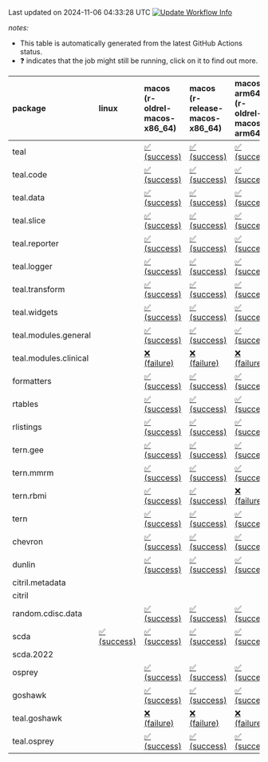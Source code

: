 Last updated on 2024-11-06 04:33:28 UTC [![Update Workflow
Info](https://github.com/averissimo/verdepcheck-status/actions/workflows/update.yaml/badge.svg)](https://github.com/averissimo/verdepcheck-status/actions/workflows/update.yaml)

*notes:*

-   This table is automatically generated from the latest GitHub Actions
    status.
-   ❓ indicates that the job might still be running, click on it to
    find out more.

<table style="width:100%;">
<colgroup>
<col style="width: 1%" />
<col style="width: 6%" />
<col style="width: 7%" />
<col style="width: 7%" />
<col style="width: 7%" />
<col style="width: 7%" />
<col style="width: 7%" />
<col style="width: 7%" />
<col style="width: 7%" />
<col style="width: 7%" />
<col style="width: 7%" />
<col style="width: 7%" />
<col style="width: 7%" />
<col style="width: 7%" />
</colgroup>
<thead>
<tr class="header">
<th style="text-align: left;">package</th>
<th style="text-align: left;">linux</th>
<th style="text-align: left;">macos (r-oldrel-macos-x86_64)</th>
<th style="text-align: left;">macos (r-release-macos-x86_64)</th>
<th style="text-align: left;">macos-arm64 (r-oldrel-macos-arm64)</th>
<th style="text-align: left;">macos-arm64 (r-release-macos-arm64)</th>
<th style="text-align: left;">nosuggests</th>
<th style="text-align: left;">ubuntu-clang</th>
<th style="text-align: left;">ubuntu-gcc12</th>
<th style="text-align: left;">ubuntu-next</th>
<th style="text-align: left;">ubuntu-release</th>
<th style="text-align: left;">windows (r-devel-windows-x86_64)</th>
<th style="text-align: left;">windows (r-oldrel-windows-x86_64)</th>
<th style="text-align: left;">windows (r-release-windows-x86_64)</th>
</tr>
</thead>
<tbody>
<tr class="odd">
<td style="text-align: left;">teal</td>
<td style="text-align: left;"></td>
<td
style="text-align: left;"><a href="https://github.com/insightsengineering/teal/actions/runs/11648237548/job/32434437059">✅
(success)</a></td>
<td
style="text-align: left;"><a href="https://github.com/insightsengineering/teal/actions/runs/11648237548/job/32434436668">✅
(success)</a></td>
<td
style="text-align: left;"><a href="https://github.com/insightsengineering/teal/actions/runs/11648237548/job/32434436948">✅
(success)</a></td>
<td
style="text-align: left;"><a href="https://github.com/insightsengineering/teal/actions/runs/11648237548/job/32434436551">✅
(success)</a></td>
<td
style="text-align: left;"><a href="https://github.com/insightsengineering/teal/actions/runs/11648237548/job/32434436898">✅
(success)</a></td>
<td
style="text-align: left;"><a href="https://github.com/insightsengineering/teal/actions/runs/11648237548/job/32434436126">✅
(success)</a></td>
<td
style="text-align: left;"><a href="https://github.com/insightsengineering/teal/actions/runs/11648237548/job/32434436308">✅
(success)</a></td>
<td
style="text-align: left;"><a href="https://github.com/insightsengineering/teal/actions/runs/11648237548/job/32434436499">✅
(success)</a></td>
<td
style="text-align: left;"><a href="https://github.com/insightsengineering/teal/actions/runs/11648237548/job/32434436610">✅
(success)</a></td>
<td
style="text-align: left;"><a href="https://github.com/insightsengineering/teal/actions/runs/11648237548/job/32434436370">✅
(success)</a></td>
<td
style="text-align: left;"><a href="https://github.com/insightsengineering/teal/actions/runs/11648237548/job/32434437112">✅
(success)</a></td>
<td
style="text-align: left;"><a href="https://github.com/insightsengineering/teal/actions/runs/11648237548/job/32434436834">✅
(success)</a></td>
</tr>
<tr class="even">
<td style="text-align: left;">teal.code</td>
<td style="text-align: left;"></td>
<td
style="text-align: left;"><a href="https://github.com/insightsengineering/teal.code/actions/runs/11648248897/job/32434475911">✅
(success)</a></td>
<td
style="text-align: left;"><a href="https://github.com/insightsengineering/teal.code/actions/runs/11648248897/job/32434475296">✅
(success)</a></td>
<td
style="text-align: left;"><a href="https://github.com/insightsengineering/teal.code/actions/runs/11648248897/job/32434475717">✅
(success)</a></td>
<td
style="text-align: left;"><a href="https://github.com/insightsengineering/teal.code/actions/runs/11648248897/job/32434475100">✅
(success)</a></td>
<td
style="text-align: left;"><a href="https://github.com/insightsengineering/teal.code/actions/runs/11648248897/job/32434475822">✅
(success)</a></td>
<td
style="text-align: left;"><a href="https://github.com/insightsengineering/teal.code/actions/runs/11648248897/job/32434474842">✅
(success)</a></td>
<td
style="text-align: left;"><a href="https://github.com/insightsengineering/teal.code/actions/runs/11648248897/job/32434474931">✅
(success)</a></td>
<td
style="text-align: left;"><a href="https://github.com/insightsengineering/teal.code/actions/runs/11648248897/job/32434475207">✅
(success)</a></td>
<td
style="text-align: left;"><a href="https://github.com/insightsengineering/teal.code/actions/runs/11648248897/job/32434475397">✅
(success)</a></td>
<td
style="text-align: left;"><a href="https://github.com/insightsengineering/teal.code/actions/runs/11648248897/job/32434474581">✅
(success)</a></td>
<td
style="text-align: left;"><a href="https://github.com/insightsengineering/teal.code/actions/runs/11648248897/job/32434476086">✅
(success)</a></td>
<td
style="text-align: left;"><a href="https://github.com/insightsengineering/teal.code/actions/runs/11648248897/job/32434475506">✅
(success)</a></td>
</tr>
<tr class="odd">
<td style="text-align: left;">teal.data</td>
<td style="text-align: left;"></td>
<td
style="text-align: left;"><a href="https://github.com/insightsengineering/teal.data/actions/runs/11648239950/job/32434441942">✅
(success)</a></td>
<td
style="text-align: left;"><a href="https://github.com/insightsengineering/teal.data/actions/runs/11648239950/job/32434441436">✅
(success)</a></td>
<td
style="text-align: left;"><a href="https://github.com/insightsengineering/teal.data/actions/runs/11648239950/job/32434441798">✅
(success)</a></td>
<td
style="text-align: left;"><a href="https://github.com/insightsengineering/teal.data/actions/runs/11648239950/job/32434441213">✅
(success)</a></td>
<td
style="text-align: left;"><a href="https://github.com/insightsengineering/teal.data/actions/runs/11648239950/job/32434442017">✅
(success)</a></td>
<td
style="text-align: left;"><a href="https://github.com/insightsengineering/teal.data/actions/runs/11648239950/job/32434440796">✅
(success)</a></td>
<td
style="text-align: left;"><a href="https://github.com/insightsengineering/teal.data/actions/runs/11648239950/job/32434441128">✅
(success)</a></td>
<td
style="text-align: left;"><a href="https://github.com/insightsengineering/teal.data/actions/runs/11648239950/job/32434441547">✅
(success)</a></td>
<td
style="text-align: left;"><a href="https://github.com/insightsengineering/teal.data/actions/runs/11648239950/job/32434441714">✅
(success)</a></td>
<td
style="text-align: left;"><a href="https://github.com/insightsengineering/teal.data/actions/runs/11648239950/job/32434441073">✅
(success)</a></td>
<td
style="text-align: left;"><a href="https://github.com/insightsengineering/teal.data/actions/runs/11648239950/job/32434442120">✅
(success)</a></td>
<td
style="text-align: left;"><a href="https://github.com/insightsengineering/teal.data/actions/runs/11648239950/job/32434441647">✅
(success)</a></td>
</tr>
<tr class="even">
<td style="text-align: left;">teal.slice</td>
<td style="text-align: left;"></td>
<td
style="text-align: left;"><a href="https://github.com/insightsengineering/teal.slice/actions/runs/11648244059/job/32434449437">✅
(success)</a></td>
<td
style="text-align: left;"><a href="https://github.com/insightsengineering/teal.slice/actions/runs/11648244059/job/32434449010">✅
(success)</a></td>
<td
style="text-align: left;"><a href="https://github.com/insightsengineering/teal.slice/actions/runs/11648244059/job/32434449304">✅
(success)</a></td>
<td
style="text-align: left;"><a href="https://github.com/insightsengineering/teal.slice/actions/runs/11648244059/job/32434448856">✅
(success)</a></td>
<td
style="text-align: left;"><a href="https://github.com/insightsengineering/teal.slice/actions/runs/11648244059/job/32434449517">✅
(success)</a></td>
<td
style="text-align: left;"><a href="https://github.com/insightsengineering/teal.slice/actions/runs/11648244059/job/32434448440">✅
(success)</a></td>
<td
style="text-align: left;"><a href="https://github.com/insightsengineering/teal.slice/actions/runs/11648244059/job/32434448779">✅
(success)</a></td>
<td
style="text-align: left;"><a href="https://github.com/insightsengineering/teal.slice/actions/runs/11648244059/job/32434449101">✅
(success)</a></td>
<td
style="text-align: left;"><a href="https://github.com/insightsengineering/teal.slice/actions/runs/11648244059/job/32434449250">✅
(success)</a></td>
<td
style="text-align: left;"><a href="https://github.com/insightsengineering/teal.slice/actions/runs/11648244059/job/32434448692">❌
(failure)</a></td>
<td
style="text-align: left;"><a href="https://github.com/insightsengineering/teal.slice/actions/runs/11648244059/job/32434449615">❌
(failure)</a></td>
<td
style="text-align: left;"><a href="https://github.com/insightsengineering/teal.slice/actions/runs/11648244059/job/32434449178">❌
(failure)</a></td>
</tr>
<tr class="odd">
<td style="text-align: left;">teal.reporter</td>
<td style="text-align: left;"></td>
<td
style="text-align: left;"><a href="https://github.com/insightsengineering/teal.reporter/actions/runs/11648241463/job/32434445482">✅
(success)</a></td>
<td
style="text-align: left;"><a href="https://github.com/insightsengineering/teal.reporter/actions/runs/11648241463/job/32434444985">✅
(success)</a></td>
<td
style="text-align: left;"><a href="https://github.com/insightsengineering/teal.reporter/actions/runs/11648241463/job/32434445285">✅
(success)</a></td>
<td
style="text-align: left;"><a href="https://github.com/insightsengineering/teal.reporter/actions/runs/11648241463/job/32434444786">✅
(success)</a></td>
<td
style="text-align: left;"><a href="https://github.com/insightsengineering/teal.reporter/actions/runs/11648241463/job/32434445877">✅
(success)</a></td>
<td
style="text-align: left;"><a href="https://github.com/insightsengineering/teal.reporter/actions/runs/11648241463/job/32434444722">✅
(success)</a></td>
<td
style="text-align: left;"><a href="https://github.com/insightsengineering/teal.reporter/actions/runs/11648241463/job/32434444880">✅
(success)</a></td>
<td
style="text-align: left;"><a href="https://github.com/insightsengineering/teal.reporter/actions/runs/11648241463/job/32434445204">✅
(success)</a></td>
<td
style="text-align: left;"><a href="https://github.com/insightsengineering/teal.reporter/actions/runs/11648241463/job/32434445372">✅
(success)</a></td>
<td
style="text-align: left;"><a href="https://github.com/insightsengineering/teal.reporter/actions/runs/11648241463/job/32434444471">✅
(success)</a></td>
<td
style="text-align: left;"><a href="https://github.com/insightsengineering/teal.reporter/actions/runs/11648241463/job/32434445757">✅
(success)</a></td>
<td
style="text-align: left;"><a href="https://github.com/insightsengineering/teal.reporter/actions/runs/11648241463/job/32434445139">✅
(success)</a></td>
</tr>
<tr class="even">
<td style="text-align: left;">teal.logger</td>
<td style="text-align: left;"></td>
<td
style="text-align: left;"><a href="https://github.com/insightsengineering/teal.logger/actions/runs/11648237910/job/32434438081">✅
(success)</a></td>
<td
style="text-align: left;"><a href="https://github.com/insightsengineering/teal.logger/actions/runs/11648237910/job/32434437573">✅
(success)</a></td>
<td
style="text-align: left;"><a href="https://github.com/insightsengineering/teal.logger/actions/runs/11648237910/job/32434437928">✅
(success)</a></td>
<td
style="text-align: left;"><a href="https://github.com/insightsengineering/teal.logger/actions/runs/11648237910/job/32434437430">✅
(success)</a></td>
<td
style="text-align: left;"><a href="https://github.com/insightsengineering/teal.logger/actions/runs/11648237910/job/32434438346">✅
(success)</a></td>
<td
style="text-align: left;"><a href="https://github.com/insightsengineering/teal.logger/actions/runs/11648237910/job/32434437366">✅
(success)</a></td>
<td
style="text-align: left;"><a href="https://github.com/insightsengineering/teal.logger/actions/runs/11648237910/job/32434437498">✅
(success)</a></td>
<td
style="text-align: left;"><a href="https://github.com/insightsengineering/teal.logger/actions/runs/11648237910/job/32434437819">✅
(success)</a></td>
<td
style="text-align: left;"><a href="https://github.com/insightsengineering/teal.logger/actions/runs/11648237910/job/32434438015">✅
(success)</a></td>
<td
style="text-align: left;"><a href="https://github.com/insightsengineering/teal.logger/actions/runs/11648237910/job/32434437153">✅
(success)</a></td>
<td
style="text-align: left;"><a href="https://github.com/insightsengineering/teal.logger/actions/runs/11648237910/job/32434438257">✅
(success)</a></td>
<td
style="text-align: left;"><a href="https://github.com/insightsengineering/teal.logger/actions/runs/11648237910/job/32434437738">✅
(success)</a></td>
</tr>
<tr class="odd">
<td style="text-align: left;">teal.transform</td>
<td style="text-align: left;"></td>
<td
style="text-align: left;"><a href="https://github.com/insightsengineering/teal.transform/actions/runs/11648242036/job/32434447319">✅
(success)</a></td>
<td
style="text-align: left;"><a href="https://github.com/insightsengineering/teal.transform/actions/runs/11648242036/job/32434446923">✅
(success)</a></td>
<td
style="text-align: left;"><a href="https://github.com/insightsengineering/teal.transform/actions/runs/11648242036/job/32434447171">✅
(success)</a></td>
<td
style="text-align: left;"><a href="https://github.com/insightsengineering/teal.transform/actions/runs/11648242036/job/32434446730">✅
(success)</a></td>
<td
style="text-align: left;"><a href="https://github.com/insightsengineering/teal.transform/actions/runs/11648242036/job/32434447378">✅
(success)</a></td>
<td
style="text-align: left;"><a href="https://github.com/insightsengineering/teal.transform/actions/runs/11648242036/job/32434446395">✅
(success)</a></td>
<td
style="text-align: left;"><a href="https://github.com/insightsengineering/teal.transform/actions/runs/11648242036/job/32434446652">✅
(success)</a></td>
<td
style="text-align: left;"><a href="https://github.com/insightsengineering/teal.transform/actions/runs/11648242036/job/32434446988">✅
(success)</a></td>
<td
style="text-align: left;"><a href="https://github.com/insightsengineering/teal.transform/actions/runs/11648242036/job/32434447108">✅
(success)</a></td>
<td
style="text-align: left;"><a href="https://github.com/insightsengineering/teal.transform/actions/runs/11648242036/job/32434446585">✅
(success)</a></td>
<td
style="text-align: left;"><a href="https://github.com/insightsengineering/teal.transform/actions/runs/11648242036/job/32434447430">✅
(success)</a></td>
<td
style="text-align: left;"><a href="https://github.com/insightsengineering/teal.transform/actions/runs/11648242036/job/32434447041">✅
(success)</a></td>
</tr>
<tr class="even">
<td style="text-align: left;">teal.widgets</td>
<td style="text-align: left;"></td>
<td
style="text-align: left;"><a href="https://github.com/insightsengineering/teal.widgets/actions/runs/11648252967/job/32434492519">✅
(success)</a></td>
<td
style="text-align: left;"><a href="https://github.com/insightsengineering/teal.widgets/actions/runs/11648252967/job/32434492194">✅
(success)</a></td>
<td
style="text-align: left;"><a href="https://github.com/insightsengineering/teal.widgets/actions/runs/11648252967/job/32434492406">✅
(success)</a></td>
<td
style="text-align: left;"><a href="https://github.com/insightsengineering/teal.widgets/actions/runs/11648252967/job/32434492103">✅
(success)</a></td>
<td
style="text-align: left;"><a href="https://github.com/insightsengineering/teal.widgets/actions/runs/11648252967/job/32434492770">✅
(success)</a></td>
<td
style="text-align: left;"><a href="https://github.com/insightsengineering/teal.widgets/actions/runs/11648252967/job/32434492151">✅
(success)</a></td>
<td
style="text-align: left;"><a href="https://github.com/insightsengineering/teal.widgets/actions/runs/11648252967/job/32434492250">✅
(success)</a></td>
<td
style="text-align: left;"><a href="https://github.com/insightsengineering/teal.widgets/actions/runs/11648252967/job/32434492468">✅
(success)</a></td>
<td
style="text-align: left;"><a href="https://github.com/insightsengineering/teal.widgets/actions/runs/11648252967/job/32434492583">✅
(success)</a></td>
<td
style="text-align: left;"><a href="https://github.com/insightsengineering/teal.widgets/actions/runs/11648252967/job/32434491945">✅
(success)</a></td>
<td
style="text-align: left;"><a href="https://github.com/insightsengineering/teal.widgets/actions/runs/11648252967/job/32434492638">✅
(success)</a></td>
<td
style="text-align: left;"><a href="https://github.com/insightsengineering/teal.widgets/actions/runs/11648252967/job/32434492289">✅
(success)</a></td>
</tr>
<tr class="odd">
<td style="text-align: left;">teal.modules.general</td>
<td style="text-align: left;"></td>
<td
style="text-align: left;"><a href="https://github.com/insightsengineering/teal.modules.general/actions/runs/11648237651/job/32434437391">✅
(success)</a></td>
<td
style="text-align: left;"><a href="https://github.com/insightsengineering/teal.modules.general/actions/runs/11648237651/job/32434437037">✅
(success)</a></td>
<td
style="text-align: left;"><a href="https://github.com/insightsengineering/teal.modules.general/actions/runs/11648237651/job/32434437259">✅
(success)</a></td>
<td
style="text-align: left;"><a href="https://github.com/insightsengineering/teal.modules.general/actions/runs/11648237651/job/32434436923">✅
(success)</a></td>
<td
style="text-align: left;"><a href="https://github.com/insightsengineering/teal.modules.general/actions/runs/11648237651/job/32434437451">✅
(success)</a></td>
<td
style="text-align: left;"><a href="https://github.com/insightsengineering/teal.modules.general/actions/runs/11648237651/job/32434436547">✅
(success)</a></td>
<td
style="text-align: left;"><a href="https://github.com/insightsengineering/teal.modules.general/actions/runs/11648237651/job/32434436865">✅
(success)</a></td>
<td
style="text-align: left;"><a href="https://github.com/insightsengineering/teal.modules.general/actions/runs/11648237651/job/32434437080">✅
(success)</a></td>
<td
style="text-align: left;"><a href="https://github.com/insightsengineering/teal.modules.general/actions/runs/11648237651/job/32434437204">✅
(success)</a></td>
<td
style="text-align: left;"><a href="https://github.com/insightsengineering/teal.modules.general/actions/runs/11648237651/job/32434436756">✅
(success)</a></td>
<td
style="text-align: left;"><a href="https://github.com/insightsengineering/teal.modules.general/actions/runs/11648237651/job/32434437514">✅
(success)</a></td>
<td
style="text-align: left;"><a href="https://github.com/insightsengineering/teal.modules.general/actions/runs/11648237651/job/32434437142">✅
(success)</a></td>
</tr>
<tr class="even">
<td style="text-align: left;">teal.modules.clinical</td>
<td style="text-align: left;"></td>
<td
style="text-align: left;"><a href="https://github.com/insightsengineering/teal.modules.clinical/actions/runs/11648247994/job/32434457992">❌
(failure)</a></td>
<td
style="text-align: left;"><a href="https://github.com/insightsengineering/teal.modules.clinical/actions/runs/11648247994/job/32434457722">❌
(failure)</a></td>
<td
style="text-align: left;"><a href="https://github.com/insightsengineering/teal.modules.clinical/actions/runs/11648247994/job/32434457920">❌
(failure)</a></td>
<td
style="text-align: left;"><a href="https://github.com/insightsengineering/teal.modules.clinical/actions/runs/11648247994/job/32434457602">❌
(failure)</a></td>
<td
style="text-align: left;"><a href="https://github.com/insightsengineering/teal.modules.clinical/actions/runs/11648247994/job/32434458533">❌
(failure)</a></td>
<td
style="text-align: left;"><a href="https://github.com/insightsengineering/teal.modules.clinical/actions/runs/11648247994/job/32434457162">❌
(failure)</a></td>
<td
style="text-align: left;"><a href="https://github.com/insightsengineering/teal.modules.clinical/actions/runs/11648247994/job/32434457501">❌
(failure)</a></td>
<td
style="text-align: left;"><a href="https://github.com/insightsengineering/teal.modules.clinical/actions/runs/11648247994/job/32434458273">❌
(failure)</a></td>
<td
style="text-align: left;"><a href="https://github.com/insightsengineering/teal.modules.clinical/actions/runs/11648247994/job/32434458378">❌
(failure)</a></td>
<td
style="text-align: left;"><a href="https://github.com/insightsengineering/teal.modules.clinical/actions/runs/11648247994/job/32434457422">❌
(failure)</a></td>
<td
style="text-align: left;"><a href="https://github.com/insightsengineering/teal.modules.clinical/actions/runs/11648247994/job/32434458191">❌
(failure)</a></td>
<td
style="text-align: left;"><a href="https://github.com/insightsengineering/teal.modules.clinical/actions/runs/11648247994/job/32434457824">❌
(failure)</a></td>
</tr>
<tr class="odd">
<td style="text-align: left;">formatters</td>
<td style="text-align: left;"></td>
<td
style="text-align: left;"><a href="https://github.com/insightsengineering/formatters/actions/runs/11648245219/job/32434453604">✅
(success)</a></td>
<td
style="text-align: left;"><a href="https://github.com/insightsengineering/formatters/actions/runs/11648245219/job/32434453053">✅
(success)</a></td>
<td
style="text-align: left;"><a href="https://github.com/insightsengineering/formatters/actions/runs/11648245219/job/32434453364">✅
(success)</a></td>
<td
style="text-align: left;"><a href="https://github.com/insightsengineering/formatters/actions/runs/11648245219/job/32434452918">✅
(success)</a></td>
<td
style="text-align: left;"><a href="https://github.com/insightsengineering/formatters/actions/runs/11648245219/job/32434453771">✅
(success)</a></td>
<td
style="text-align: left;"><a href="https://github.com/insightsengineering/formatters/actions/runs/11648245219/job/32434452551">✅
(success)</a></td>
<td
style="text-align: left;"><a href="https://github.com/insightsengineering/formatters/actions/runs/11648245219/job/32434452854">✅
(success)</a></td>
<td
style="text-align: left;"><a href="https://github.com/insightsengineering/formatters/actions/runs/11648245219/job/32434453125">✅
(success)</a></td>
<td
style="text-align: left;"><a href="https://github.com/insightsengineering/formatters/actions/runs/11648245219/job/32434453268">✅
(success)</a></td>
<td
style="text-align: left;"><a href="https://github.com/insightsengineering/formatters/actions/runs/11648245219/job/32434452780">✅
(success)</a></td>
<td
style="text-align: left;"><a href="https://github.com/insightsengineering/formatters/actions/runs/11648245219/job/32434453696">✅
(success)</a></td>
<td
style="text-align: left;"><a href="https://github.com/insightsengineering/formatters/actions/runs/11648245219/job/32434453191">✅
(success)</a></td>
</tr>
<tr class="even">
<td style="text-align: left;">rtables</td>
<td style="text-align: left;"></td>
<td
style="text-align: left;"><a href="https://github.com/insightsengineering/rtables/actions/runs/11648237525/job/32434436985">✅
(success)</a></td>
<td
style="text-align: left;"><a href="https://github.com/insightsengineering/rtables/actions/runs/11648237525/job/32434436624">✅
(success)</a></td>
<td
style="text-align: left;"><a href="https://github.com/insightsengineering/rtables/actions/runs/11648237525/job/32434436876">✅
(success)</a></td>
<td
style="text-align: left;"><a href="https://github.com/insightsengineering/rtables/actions/runs/11648237525/job/32434436514">✅
(success)</a></td>
<td
style="text-align: left;"><a href="https://github.com/insightsengineering/rtables/actions/runs/11648237525/job/32434437149">✅
(success)</a></td>
<td
style="text-align: left;"><a href="https://github.com/insightsengineering/rtables/actions/runs/11648237525/job/32434436454">❌
(failure)</a></td>
<td
style="text-align: left;"><a href="https://github.com/insightsengineering/rtables/actions/runs/11648237525/job/32434436574">❌
(failure)</a></td>
<td
style="text-align: left;"><a href="https://github.com/insightsengineering/rtables/actions/runs/11648237525/job/32434436810">✅
(success)</a></td>
<td
style="text-align: left;"><a href="https://github.com/insightsengineering/rtables/actions/runs/11648237525/job/32434436939">✅
(success)</a></td>
<td
style="text-align: left;"><a href="https://github.com/insightsengineering/rtables/actions/runs/11648237525/job/32434436245">✅
(success)</a></td>
<td
style="text-align: left;"><a href="https://github.com/insightsengineering/rtables/actions/runs/11648237525/job/32434437087">✅
(success)</a></td>
<td
style="text-align: left;"><a href="https://github.com/insightsengineering/rtables/actions/runs/11648237525/job/32434436742">✅
(success)</a></td>
</tr>
<tr class="odd">
<td style="text-align: left;">rlistings</td>
<td style="text-align: left;"></td>
<td
style="text-align: left;"><a href="https://github.com/insightsengineering/rlistings/actions/runs/11648240559/job/32570638180">✅
(success)</a></td>
<td
style="text-align: left;"><a href="https://github.com/insightsengineering/rlistings/actions/runs/11648240559/job/32570636927">✅
(success)</a></td>
<td
style="text-align: left;"><a href="https://github.com/insightsengineering/rlistings/actions/runs/11648240559/job/32570637594">✅
(success)</a></td>
<td
style="text-align: left;"><a href="https://github.com/insightsengineering/rlistings/actions/runs/11648240559/job/32570636503">✅
(success)</a></td>
<td
style="text-align: left;"><a href="https://github.com/insightsengineering/rlistings/actions/runs/11648240559/job/32570638375">✅
(success)</a></td>
<td
style="text-align: left;"><a href="https://github.com/insightsengineering/rlistings/actions/runs/11648240559/job/32570636355">✅
(success)</a></td>
<td
style="text-align: left;"><a href="https://github.com/insightsengineering/rlistings/actions/runs/11648240559/job/32570636656">✅
(success)</a></td>
<td
style="text-align: left;"><a href="https://github.com/insightsengineering/rlistings/actions/runs/11648240559/job/32570637121">✅
(success)</a></td>
<td
style="text-align: left;"><a href="https://github.com/insightsengineering/rlistings/actions/runs/11648240559/job/32570637445">✅
(success)</a></td>
<td
style="text-align: left;"><a href="https://github.com/insightsengineering/rlistings/actions/runs/11648240559/job/32570636201">✅
(success)</a></td>
<td
style="text-align: left;"><a href="https://github.com/insightsengineering/rlistings/actions/runs/11648240559/job/32570638638">✅
(success)</a></td>
<td
style="text-align: left;"><a href="https://github.com/insightsengineering/rlistings/actions/runs/11648240559/job/32570637293">✅
(success)</a></td>
</tr>
<tr class="even">
<td style="text-align: left;">tern.gee</td>
<td style="text-align: left;"></td>
<td
style="text-align: left;"><a href="https://github.com/insightsengineering/tern.gee/actions/runs/11648246357/job/32434455567">✅
(success)</a></td>
<td
style="text-align: left;"><a href="https://github.com/insightsengineering/tern.gee/actions/runs/11648246357/job/32434455166">✅
(success)</a></td>
<td
style="text-align: left;"><a href="https://github.com/insightsengineering/tern.gee/actions/runs/11648246357/job/32434455433">✅
(success)</a></td>
<td
style="text-align: left;"><a href="https://github.com/insightsengineering/tern.gee/actions/runs/11648246357/job/32434454974">✅
(success)</a></td>
<td
style="text-align: left;"><a href="https://github.com/insightsengineering/tern.gee/actions/runs/11648246357/job/32434455766">✅
(success)</a></td>
<td
style="text-align: left;"><a href="https://github.com/insightsengineering/tern.gee/actions/runs/11648246357/job/32434454903">✅
(success)</a></td>
<td
style="text-align: left;"><a href="https://github.com/insightsengineering/tern.gee/actions/runs/11648246357/job/32434455097">✅
(success)</a></td>
<td
style="text-align: left;"><a href="https://github.com/insightsengineering/tern.gee/actions/runs/11648246357/job/32434455373">✅
(success)</a></td>
<td
style="text-align: left;"><a href="https://github.com/insightsengineering/tern.gee/actions/runs/11648246357/job/32434455495">✅
(success)</a></td>
<td
style="text-align: left;"><a href="https://github.com/insightsengineering/tern.gee/actions/runs/11648246357/job/32434454673">✅
(success)</a></td>
<td
style="text-align: left;"><a href="https://github.com/insightsengineering/tern.gee/actions/runs/11648246357/job/32434455687">✅
(success)</a></td>
<td
style="text-align: left;"><a href="https://github.com/insightsengineering/tern.gee/actions/runs/11648246357/job/32434455302">✅
(success)</a></td>
</tr>
<tr class="odd">
<td style="text-align: left;">tern.mmrm</td>
<td style="text-align: left;"></td>
<td
style="text-align: left;"><a href="https://github.com/insightsengineering/tern.mmrm/actions/runs/11648252442/job/32434493782">✅
(success)</a></td>
<td
style="text-align: left;"><a href="https://github.com/insightsengineering/tern.mmrm/actions/runs/11648252442/job/32434493382">✅
(success)</a></td>
<td
style="text-align: left;"><a href="https://github.com/insightsengineering/tern.mmrm/actions/runs/11648252442/job/32434493665">✅
(success)</a></td>
<td
style="text-align: left;"><a href="https://github.com/insightsengineering/tern.mmrm/actions/runs/11648252442/job/32434493234">✅
(success)</a></td>
<td
style="text-align: left;"><a href="https://github.com/insightsengineering/tern.mmrm/actions/runs/11648252442/job/32434493914">✅
(success)</a></td>
<td
style="text-align: left;"><a href="https://github.com/insightsengineering/tern.mmrm/actions/runs/11648252442/job/32434493174">✅
(success)</a></td>
<td
style="text-align: left;"><a href="https://github.com/insightsengineering/tern.mmrm/actions/runs/11648252442/job/32434493316">✅
(success)</a></td>
<td
style="text-align: left;"><a href="https://github.com/insightsengineering/tern.mmrm/actions/runs/11648252442/job/32434493583">✅
(success)</a></td>
<td
style="text-align: left;"><a href="https://github.com/insightsengineering/tern.mmrm/actions/runs/11648252442/job/32434493738">✅
(success)</a></td>
<td
style="text-align: left;"><a href="https://github.com/insightsengineering/tern.mmrm/actions/runs/11648252442/job/32434492980">✅
(success)</a></td>
<td
style="text-align: left;"><a href="https://github.com/insightsengineering/tern.mmrm/actions/runs/11648252442/job/32434493870">✅
(success)</a></td>
<td
style="text-align: left;"><a href="https://github.com/insightsengineering/tern.mmrm/actions/runs/11648252442/job/32434493524">✅
(success)</a></td>
</tr>
<tr class="even">
<td style="text-align: left;">tern.rbmi</td>
<td style="text-align: left;"></td>
<td
style="text-align: left;"><a href="https://github.com/insightsengineering/tern.rbmi/actions/runs/11695831375/job/32571910707">✅
(success)</a></td>
<td
style="text-align: left;"><a href="https://github.com/insightsengineering/tern.rbmi/actions/runs/11695831375/job/32571909771">✅
(success)</a></td>
<td
style="text-align: left;"><a href="https://github.com/insightsengineering/tern.rbmi/actions/runs/11695831375/job/32571910386">❌
(failure)</a></td>
<td
style="text-align: left;"><a href="https://github.com/insightsengineering/tern.rbmi/actions/runs/11695831375/job/32571909426">❌
(failure)</a></td>
<td
style="text-align: left;"><a href="https://github.com/insightsengineering/tern.rbmi/actions/runs/11695831375/job/32571911331">❌
(failure)</a></td>
<td
style="text-align: left;"><a href="https://github.com/insightsengineering/tern.rbmi/actions/runs/11695831375/job/32571909604">✅
(success)</a></td>
<td
style="text-align: left;"><a href="https://github.com/insightsengineering/tern.rbmi/actions/runs/11695831375/job/32571909935">✅
(success)</a></td>
<td
style="text-align: left;"><a href="https://github.com/insightsengineering/tern.rbmi/actions/runs/11695831375/job/32571910538">✅
(success)</a></td>
<td
style="text-align: left;"><a href="https://github.com/insightsengineering/tern.rbmi/actions/runs/11695831375/job/32571910859">✅
(success)</a></td>
<td
style="text-align: left;"><a href="https://github.com/insightsengineering/tern.rbmi/actions/runs/11695831375/job/32571908873">✅
(success)</a></td>
<td
style="text-align: left;"><a href="https://github.com/insightsengineering/tern.rbmi/actions/runs/11695831375/job/32571910993">✅
(success)</a></td>
<td
style="text-align: left;"><a href="https://github.com/insightsengineering/tern.rbmi/actions/runs/11695831375/job/32571910084">✅
(success)</a></td>
</tr>
<tr class="odd">
<td style="text-align: left;">tern</td>
<td style="text-align: left;"></td>
<td
style="text-align: left;"><a href="https://github.com/insightsengineering/tern/actions/runs/11648241446/job/32434445341">✅
(success)</a></td>
<td
style="text-align: left;"><a href="https://github.com/insightsengineering/tern/actions/runs/11648241446/job/32434444857">✅
(success)</a></td>
<td
style="text-align: left;"><a href="https://github.com/insightsengineering/tern/actions/runs/11648241446/job/32434445190">✅
(success)</a></td>
<td
style="text-align: left;"><a href="https://github.com/insightsengineering/tern/actions/runs/11648241446/job/32434444698">✅
(success)</a></td>
<td
style="text-align: left;"><a href="https://github.com/insightsengineering/tern/actions/runs/11648241446/job/32434445789">✅
(success)</a></td>
<td
style="text-align: left;"><a href="https://github.com/insightsengineering/tern/actions/runs/11648241446/job/32434444621">✅
(success)</a></td>
<td
style="text-align: left;"><a href="https://github.com/insightsengineering/tern/actions/runs/11648241446/job/32434444784">✅
(success)</a></td>
<td
style="text-align: left;"><a href="https://github.com/insightsengineering/tern/actions/runs/11648241446/job/32434445114">✅
(success)</a></td>
<td
style="text-align: left;"><a href="https://github.com/insightsengineering/tern/actions/runs/11648241446/job/32434445257">✅
(success)</a></td>
<td
style="text-align: left;"><a href="https://github.com/insightsengineering/tern/actions/runs/11648241446/job/32434444383">✅
(success)</a></td>
<td
style="text-align: left;"><a href="https://github.com/insightsengineering/tern/actions/runs/11648241446/job/32434445592">✅
(success)</a></td>
<td
style="text-align: left;"><a href="https://github.com/insightsengineering/tern/actions/runs/11648241446/job/32434445045">✅
(success)</a></td>
</tr>
<tr class="even">
<td style="text-align: left;">chevron</td>
<td style="text-align: left;"></td>
<td
style="text-align: left;"><a href="https://github.com/insightsengineering/chevron/actions/runs/11648246869/job/32434456077">✅
(success)</a></td>
<td
style="text-align: left;"><a href="https://github.com/insightsengineering/chevron/actions/runs/11648246869/job/32434455647">✅
(success)</a></td>
<td
style="text-align: left;"><a href="https://github.com/insightsengineering/chevron/actions/runs/11648246869/job/32434455933">✅
(success)</a></td>
<td
style="text-align: left;"><a href="https://github.com/insightsengineering/chevron/actions/runs/11648246869/job/32434455350">✅
(success)</a></td>
<td
style="text-align: left;"><a href="https://github.com/insightsengineering/chevron/actions/runs/11648246869/job/32434456006">✅
(success)</a></td>
<td
style="text-align: left;"><a href="https://github.com/insightsengineering/chevron/actions/runs/11648246869/job/32434455270">✅
(success)</a></td>
<td
style="text-align: left;"><a href="https://github.com/insightsengineering/chevron/actions/runs/11648246869/job/32434455434">✅
(success)</a></td>
<td
style="text-align: left;"><a href="https://github.com/insightsengineering/chevron/actions/runs/11648246869/job/32434455586">✅
(success)</a></td>
<td
style="text-align: left;"><a href="https://github.com/insightsengineering/chevron/actions/runs/11648246869/job/32434455708">✅
(success)</a></td>
<td
style="text-align: left;"><a href="https://github.com/insightsengineering/chevron/actions/runs/11648246869/job/32434455036">✅
(success)</a></td>
<td
style="text-align: left;"><a href="https://github.com/insightsengineering/chevron/actions/runs/11648246869/job/32434456205">✅
(success)</a></td>
<td
style="text-align: left;"><a href="https://github.com/insightsengineering/chevron/actions/runs/11648246869/job/32434455800">✅
(success)</a></td>
</tr>
<tr class="odd">
<td style="text-align: left;">dunlin</td>
<td style="text-align: left;"></td>
<td
style="text-align: left;"><a href="https://github.com/insightsengineering/dunlin/actions/runs/11648246231/job/32434454910">✅
(success)</a></td>
<td
style="text-align: left;"><a href="https://github.com/insightsengineering/dunlin/actions/runs/11648246231/job/32434454422">✅
(success)</a></td>
<td
style="text-align: left;"><a href="https://github.com/insightsengineering/dunlin/actions/runs/11648246231/job/32434454752">✅
(success)</a></td>
<td
style="text-align: left;"><a href="https://github.com/insightsengineering/dunlin/actions/runs/11648246231/job/32434454228">✅
(success)</a></td>
<td
style="text-align: left;"><a href="https://github.com/insightsengineering/dunlin/actions/runs/11648246231/job/32434455142">✅
(success)</a></td>
<td
style="text-align: left;"><a href="https://github.com/insightsengineering/dunlin/actions/runs/11648246231/job/32434454149">✅
(success)</a></td>
<td
style="text-align: left;"><a href="https://github.com/insightsengineering/dunlin/actions/runs/11648246231/job/32434454331">✅
(success)</a></td>
<td
style="text-align: left;"><a href="https://github.com/insightsengineering/dunlin/actions/runs/11648246231/job/32434454688">✅
(success)</a></td>
<td
style="text-align: left;"><a href="https://github.com/insightsengineering/dunlin/actions/runs/11648246231/job/32434454815">✅
(success)</a></td>
<td
style="text-align: left;"><a href="https://github.com/insightsengineering/dunlin/actions/runs/11648246231/job/32434453901">✅
(success)</a></td>
<td
style="text-align: left;"><a href="https://github.com/insightsengineering/dunlin/actions/runs/11648246231/job/32434455076">✅
(success)</a></td>
<td
style="text-align: left;"><a href="https://github.com/insightsengineering/dunlin/actions/runs/11648246231/job/32434454630">✅
(success)</a></td>
</tr>
<tr class="even">
<td style="text-align: left;">citril.metadata</td>
<td style="text-align: left;"></td>
<td style="text-align: left;"></td>
<td style="text-align: left;"></td>
<td style="text-align: left;"></td>
<td style="text-align: left;"></td>
<td style="text-align: left;"></td>
<td style="text-align: left;"></td>
<td style="text-align: left;"></td>
<td style="text-align: left;"></td>
<td style="text-align: left;"></td>
<td style="text-align: left;"></td>
<td style="text-align: left;"></td>
<td style="text-align: left;"></td>
</tr>
<tr class="odd">
<td style="text-align: left;">citril</td>
<td style="text-align: left;"></td>
<td style="text-align: left;"></td>
<td style="text-align: left;"></td>
<td style="text-align: left;"></td>
<td style="text-align: left;"></td>
<td style="text-align: left;"></td>
<td style="text-align: left;"></td>
<td style="text-align: left;"></td>
<td style="text-align: left;"></td>
<td style="text-align: left;"></td>
<td style="text-align: left;"></td>
<td style="text-align: left;"></td>
<td style="text-align: left;"></td>
</tr>
<tr class="even">
<td style="text-align: left;">random.cdisc.data</td>
<td style="text-align: left;"></td>
<td
style="text-align: left;"><a href="https://github.com/insightsengineering/random.cdisc.data/actions/runs/11648244322/job/32434450307">✅
(success)</a></td>
<td
style="text-align: left;"><a href="https://github.com/insightsengineering/random.cdisc.data/actions/runs/11648244322/job/32434449656">✅
(success)</a></td>
<td
style="text-align: left;"><a href="https://github.com/insightsengineering/random.cdisc.data/actions/runs/11648244322/job/32434450099">✅
(success)</a></td>
<td
style="text-align: left;"><a href="https://github.com/insightsengineering/random.cdisc.data/actions/runs/11648244322/job/32434449507">✅
(success)</a></td>
<td
style="text-align: left;"><a href="https://github.com/insightsengineering/random.cdisc.data/actions/runs/11648244322/job/32434450039">✅
(success)</a></td>
<td
style="text-align: left;"><a href="https://github.com/insightsengineering/random.cdisc.data/actions/runs/11648244322/job/32434448956">✅
(success)</a></td>
<td
style="text-align: left;"><a href="https://github.com/insightsengineering/random.cdisc.data/actions/runs/11648244322/job/32434449415">✅
(success)</a></td>
<td
style="text-align: left;"><a href="https://github.com/insightsengineering/random.cdisc.data/actions/runs/11648244322/job/32434449734">✅
(success)</a></td>
<td
style="text-align: left;"><a href="https://github.com/insightsengineering/random.cdisc.data/actions/runs/11648244322/job/32434449887">✅
(success)</a></td>
<td
style="text-align: left;"><a href="https://github.com/insightsengineering/random.cdisc.data/actions/runs/11648244322/job/32434449358">✅
(success)</a></td>
<td
style="text-align: left;"><a href="https://github.com/insightsengineering/random.cdisc.data/actions/runs/11648244322/job/32434450394">✅
(success)</a></td>
<td
style="text-align: left;"><a href="https://github.com/insightsengineering/random.cdisc.data/actions/runs/11648244322/job/32434449807">✅
(success)</a></td>
</tr>
<tr class="odd">
<td style="text-align: left;">scda</td>
<td
style="text-align: left;"><a href="https://github.com/insightsengineering/scda/actions/runs/10437595381/job/28903953758">✅
(success)</a></td>
<td
style="text-align: left;"><a href="https://github.com/insightsengineering/scda/actions/runs/10437595381/job/28903953430">✅
(success)</a></td>
<td
style="text-align: left;"><a href="https://github.com/insightsengineering/scda/actions/runs/10437595381/job/28903953031">✅
(success)</a></td>
<td
style="text-align: left;"><a href="https://github.com/insightsengineering/scda/actions/runs/10437595381/job/28903953278">✅
(success)</a></td>
<td
style="text-align: left;"><a href="https://github.com/insightsengineering/scda/actions/runs/10437595381/job/28903952896">✅
(success)</a></td>
<td
style="text-align: left;"><a href="https://github.com/insightsengineering/scda/actions/runs/10437595381/job/28903953675">❌
(failure)</a></td>
<td
style="text-align: left;"><a href="https://github.com/insightsengineering/scda/actions/runs/10437595381/job/28903952832">✅
(success)</a></td>
<td
style="text-align: left;"><a href="https://github.com/insightsengineering/scda/actions/runs/10437595381/job/28903952973">✅
(success)</a></td>
<td
style="text-align: left;"><a href="https://github.com/insightsengineering/scda/actions/runs/10437595381/job/28903953208">✅
(success)</a></td>
<td
style="text-align: left;"><a href="https://github.com/insightsengineering/scda/actions/runs/10437595381/job/28903953361">✅
(success)</a></td>
<td
style="text-align: left;"><a href="https://github.com/insightsengineering/scda/actions/runs/10437595381/job/28903952629">✅
(success)</a></td>
<td
style="text-align: left;"><a href="https://github.com/insightsengineering/scda/actions/runs/10437595381/job/28903953574">✅
(success)</a></td>
<td
style="text-align: left;"><a href="https://github.com/insightsengineering/scda/actions/runs/10437595381/job/28903953140">✅
(success)</a></td>
</tr>
<tr class="even">
<td style="text-align: left;">scda.2022</td>
<td style="text-align: left;"></td>
<td style="text-align: left;"></td>
<td style="text-align: left;"></td>
<td style="text-align: left;"></td>
<td style="text-align: left;"></td>
<td style="text-align: left;"></td>
<td style="text-align: left;"></td>
<td style="text-align: left;"></td>
<td style="text-align: left;"></td>
<td style="text-align: left;"></td>
<td style="text-align: left;"></td>
<td style="text-align: left;"></td>
<td style="text-align: left;"></td>
</tr>
<tr class="odd">
<td style="text-align: left;">osprey</td>
<td style="text-align: left;"></td>
<td
style="text-align: left;"><a href="https://github.com/insightsengineering/osprey/actions/runs/11648250664/job/32434489655">✅
(success)</a></td>
<td
style="text-align: left;"><a href="https://github.com/insightsengineering/osprey/actions/runs/11648250664/job/32434489296">✅
(success)</a></td>
<td
style="text-align: left;"><a href="https://github.com/insightsengineering/osprey/actions/runs/11648250664/job/32434489533">✅
(success)</a></td>
<td
style="text-align: left;"><a href="https://github.com/insightsengineering/osprey/actions/runs/11648250664/job/32434489170">✅
(success)</a></td>
<td
style="text-align: left;"><a href="https://github.com/insightsengineering/osprey/actions/runs/11648250664/job/32434489914">❌
(failure)</a></td>
<td
style="text-align: left;"><a href="https://github.com/insightsengineering/osprey/actions/runs/11648250664/job/32434489252">✅
(success)</a></td>
<td
style="text-align: left;"><a href="https://github.com/insightsengineering/osprey/actions/runs/11648250664/job/32434489348">✅
(success)</a></td>
<td
style="text-align: left;"><a href="https://github.com/insightsengineering/osprey/actions/runs/11648250664/job/32434489592">✅
(success)</a></td>
<td
style="text-align: left;"><a href="https://github.com/insightsengineering/osprey/actions/runs/11648250664/job/32434489711">✅
(success)</a></td>
<td
style="text-align: left;"><a href="https://github.com/insightsengineering/osprey/actions/runs/11648250664/job/32434488978">✅
(success)</a></td>
<td
style="text-align: left;"><a href="https://github.com/insightsengineering/osprey/actions/runs/11648250664/job/32434489770">✅
(success)</a></td>
<td
style="text-align: left;"><a href="https://github.com/insightsengineering/osprey/actions/runs/11648250664/job/32434489412">✅
(success)</a></td>
</tr>
<tr class="even">
<td style="text-align: left;">goshawk</td>
<td style="text-align: left;"></td>
<td
style="text-align: left;"><a href="https://github.com/insightsengineering/goshawk/actions/runs/11648245227/job/32434453021">✅
(success)</a></td>
<td
style="text-align: left;"><a href="https://github.com/insightsengineering/goshawk/actions/runs/11648245227/job/32434452605">✅
(success)</a></td>
<td
style="text-align: left;"><a href="https://github.com/insightsengineering/goshawk/actions/runs/11648245227/job/32434452899">✅
(success)</a></td>
<td
style="text-align: left;"><a href="https://github.com/insightsengineering/goshawk/actions/runs/11648245227/job/32434452473">✅
(success)</a></td>
<td
style="text-align: left;"><a href="https://github.com/insightsengineering/goshawk/actions/runs/11648245227/job/32434453088">❌
(failure)</a></td>
<td
style="text-align: left;"><a href="https://github.com/insightsengineering/goshawk/actions/runs/11648245227/job/32434451951">✅
(success)</a></td>
<td
style="text-align: left;"><a href="https://github.com/insightsengineering/goshawk/actions/runs/11648245227/job/32434452199">❌
(failure)</a></td>
<td
style="text-align: left;"><a href="https://github.com/insightsengineering/goshawk/actions/runs/11648245227/job/32434452530">✅
(success)</a></td>
<td
style="text-align: left;"><a href="https://github.com/insightsengineering/goshawk/actions/runs/11648245227/job/32434452847">✅
(success)</a></td>
<td
style="text-align: left;"><a href="https://github.com/insightsengineering/goshawk/actions/runs/11648245227/job/32434452275">✅
(success)</a></td>
<td
style="text-align: left;"><a href="https://github.com/insightsengineering/goshawk/actions/runs/11648245227/job/32434453145">✅
(success)</a></td>
<td
style="text-align: left;"><a href="https://github.com/insightsengineering/goshawk/actions/runs/11648245227/job/32434452791">✅
(success)</a></td>
</tr>
<tr class="odd">
<td style="text-align: left;">teal.goshawk</td>
<td style="text-align: left;"></td>
<td
style="text-align: left;"><a href="https://github.com/insightsengineering/teal.goshawk/actions/runs/11648244348/job/32434450762">❌
(failure)</a></td>
<td
style="text-align: left;"><a href="https://github.com/insightsengineering/teal.goshawk/actions/runs/11648244348/job/32434450239">❌
(failure)</a></td>
<td
style="text-align: left;"><a href="https://github.com/insightsengineering/teal.goshawk/actions/runs/11648244348/job/32434450582">❌
(failure)</a></td>
<td
style="text-align: left;"><a href="https://github.com/insightsengineering/teal.goshawk/actions/runs/11648244348/job/32434450069">❌
(failure)</a></td>
<td
style="text-align: left;"><a href="https://github.com/insightsengineering/teal.goshawk/actions/runs/11648244348/job/32434450999">❌
(failure)</a></td>
<td
style="text-align: left;"><a href="https://github.com/insightsengineering/teal.goshawk/actions/runs/11648244348/job/32434449986">❌
(failure)</a></td>
<td
style="text-align: left;"><a href="https://github.com/insightsengineering/teal.goshawk/actions/runs/11648244348/job/32434450148">❌
(failure)</a></td>
<td
style="text-align: left;"><a href="https://github.com/insightsengineering/teal.goshawk/actions/runs/11648244348/job/32434450508">❌
(failure)</a></td>
<td
style="text-align: left;"><a href="https://github.com/insightsengineering/teal.goshawk/actions/runs/11648244348/job/32434450670">❌
(failure)</a></td>
<td
style="text-align: left;"><a href="https://github.com/insightsengineering/teal.goshawk/actions/runs/11648244348/job/32434449720">❌
(failure)</a></td>
<td
style="text-align: left;"><a href="https://github.com/insightsengineering/teal.goshawk/actions/runs/11648244348/job/32434450924">❌
(failure)</a></td>
<td
style="text-align: left;"><a href="https://github.com/insightsengineering/teal.goshawk/actions/runs/11648244348/job/32434450433">❌
(failure)</a></td>
</tr>
<tr class="even">
<td style="text-align: left;">teal.osprey</td>
<td style="text-align: left;"></td>
<td
style="text-align: left;"><a href="https://github.com/insightsengineering/teal.osprey/actions/runs/11648249136/job/32434482193">✅
(success)</a></td>
<td
style="text-align: left;"><a href="https://github.com/insightsengineering/teal.osprey/actions/runs/11648249136/job/32434481773">✅
(success)</a></td>
<td
style="text-align: left;"><a href="https://github.com/insightsengineering/teal.osprey/actions/runs/11648249136/job/32434482035">✅
(success)</a></td>
<td
style="text-align: left;"><a href="https://github.com/insightsengineering/teal.osprey/actions/runs/11648249136/job/32434481664">✅
(success)</a></td>
<td
style="text-align: left;"><a href="https://github.com/insightsengineering/teal.osprey/actions/runs/11648249136/job/32434482440">✅
(success)</a></td>
<td
style="text-align: left;"><a href="https://github.com/insightsengineering/teal.osprey/actions/runs/11648249136/job/32434481726">✅
(success)</a></td>
<td
style="text-align: left;"><a href="https://github.com/insightsengineering/teal.osprey/actions/runs/11648249136/job/32434481843">✅
(success)</a></td>
<td
style="text-align: left;"><a href="https://github.com/insightsengineering/teal.osprey/actions/runs/11648249136/job/32434482112">✅
(success)</a></td>
<td
style="text-align: left;"><a href="https://github.com/insightsengineering/teal.osprey/actions/runs/11648249136/job/32434482248">✅
(success)</a></td>
<td
style="text-align: left;"><a href="https://github.com/insightsengineering/teal.osprey/actions/runs/11648249136/job/32434481436">✅
(success)</a></td>
<td
style="text-align: left;"><a href="https://github.com/insightsengineering/teal.osprey/actions/runs/11648249136/job/32434482309">✅
(success)</a></td>
<td
style="text-align: left;"><a href="https://github.com/insightsengineering/teal.osprey/actions/runs/11648249136/job/32434481896">✅
(success)</a></td>
</tr>
</tbody>
</table>
